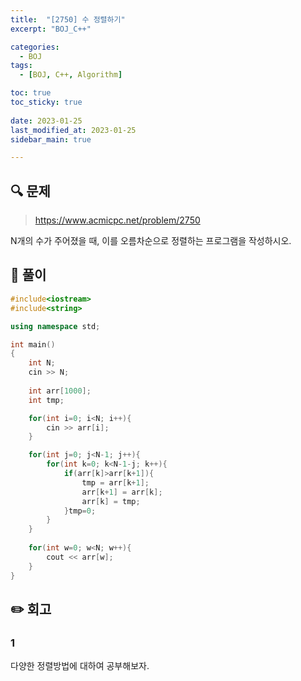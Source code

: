 ```yaml
---
title:  "[2750] 수 정렬하기"
excerpt: "BOJ_C++"

categories:
  - BOJ
tags:
  - [BOJ, C++, Algorithm]

toc: true
toc_sticky: true
 
date: 2023-01-25
last_modified_at: 2023-01-25
sidebar_main: true

---
```

<!--
문제 🔍
풀이 🎯 ⭕ ❌
주의할 점 🚨
짚고갈 점 ✏️
기타 🔥🌝🪐🔔
-->
## 🔍 문제
> <https://www.acmicpc.net/problem/2750>
<div class="notice" markdown="1">
N개의 수가 주어졌을 때, 이를 오름차순으로 정렬하는 프로그램을 작성하시오.
</div>

## 🎯 풀이
```cpp
#include<iostream>
#include<string>

using namespace std;

int main()
{
    int N;
    cin >> N;
    
    int arr[1000];
    int tmp;

    for(int i=0; i<N; i++){
        cin >> arr[i];
    }

    for(int j=0; j<N-1; j++){
        for(int k=0; k<N-1-j; k++){
            if(arr[k]>arr[k+1]){
                tmp = arr[k+1];
                arr[k+1] = arr[k];
                arr[k] = tmp;
            }tmp=0;
        }
    }
    
    for(int w=0; w<N; w++){
        cout << arr[w];
    }
}
```
## ✏️ 회고
### 1
다양한 정렬방법에 대하여 공부해보자.